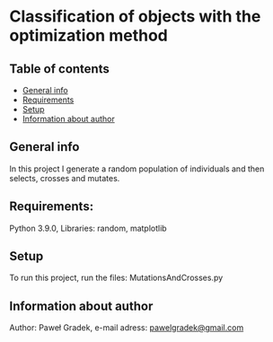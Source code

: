 # Classification of objects with the optimization method

## Table of contents
* [General info](#general-info)
* [Requirements](#requirements)
* [Setup](#setup)
* [Information about author](#information-about-author)

## General info
In this project I generate a random population of individuals and then selects, crosses and mutates.

## Requirements:
Python 3.9.0,
Libraries: random, matplotlib

## Setup
To run this project, run the files: MutationsAndCrosses.py

## Information about author
Author: Paweł Gradek,
e-mail adress: pawelgradek@gmail.com